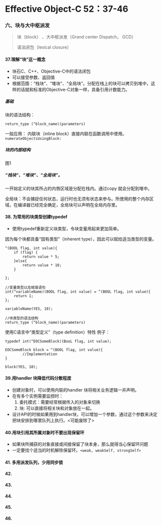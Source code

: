 # Effective Object-C 52：37-46
### 六、块与大中枢派发

> 块（block） 、大中枢派发（Grand center Dispatch， GCD）
>
>  语法闭包（lexical closure）

#### 37.理解“块”这一概念

* 块石C、C++、Objective-C中的语法闭包
* 可以接受参数、返回值
* 根据范围：“栈块”、“堆块”、“全局块”。分配在栈上的块可以拷贝到堆中，这样的话就和标准的Objective-C对象一样，具备引用计数能力。


##### 基础

块的语法结构：

`return_type (^block_name)(parameters)`

一般应用：
内联块（inline block）直接内联在函数调用中使用。
`numerateObjectsUsingBlock:`


##### 块的内部结构
图1

##### “栈块”、“堆块”、“全局块”。
一开始定义的块其所占的内唇区域是分配在栈内。通过copy 就会分配到堆中。

全局块：不会捕捉任何状态，运行时也无须有状态来参与。所使用的整个内存区域，在编译器已经完全确定，全局块可以声明在全局内存里。


#### 38. 为常用的块类型创建typedef

* 使用typedef重新定义块类型，令块变量用起来更加简单。

因为每个块都具备“固有类型”（inherent type），因此可以赋给适当类型的变量。

```
^(BOOL flag, int value){
    if (flag) {
        return value * 5;
    }else{
        return value * 10;
    }
    
};
  
//变量类型以及赋值语句  
int(^variableName)(BOOL flag, int value) = ^(BOOL flag, int value){
    return 1;
};
    
variableName(YES, 10);

//块类型的语法结构
return_type (^block_name)(parameters)
```

使用C语言中“类型定义”（type definition）特性
例子：

```
typedef int(^EOCSomeBlock)(BooL flag, int value);

EOCSomeBlock block = ^(BOOL flag, int value){
        //Implementation
}

block(YES, 10);
```

#### 39.用handler 块降低代码分散程度

* 创建对象时，可以使用内联的handler 块将相关业务逻辑一并声明。
* 在有多个实例需要监控时：
  1. 委托模式：需要经常根据传入的对象来切换
  2. 块: 可以直接将相关块和对象放在一起。
* 设计API的时候如果用到handler块，可以增加一个参数，通过这个参数来决定把块安排到哪里队列上执行。<可能废除了>



#### 40.用块引用其所属对象时不要出现保留环

* 如果块所捕获的对象直接或间接保留了块本身，那么就得当心保留环问题
* 一定要找个适当的时机解除保留环。`<weak, weakSelf, strongSelf>`



#### 41. 多用派发队列，少用同步锁




#### 42.
#### 43.
#### 44.
#### 45.
#### 46.
